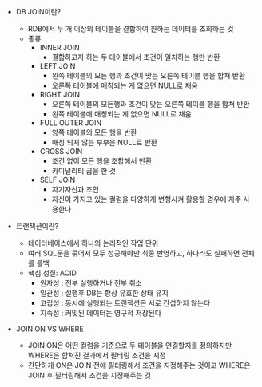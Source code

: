 - DB JOIN이란?
    - RDB에서 두 개 이상의 테이블을 결합하여 원하는 데이터를 조회하는 것
    - 종류
        - INNER JOIN
            - 결합하고자 하는 두 테이블에서 조건이 일치하는 행만 반환
        - LEFT JOIN
            - 왼쪽 테이블의 모든 행과 조건이 맞는 오른쪽 테이블 행을 합쳐 반환
            - 오른쪽 테이블에 매칭되는 게 없으면 NULL로 채움
        - RIGHT JOIN
            - 오른쪽 테이블의 모든행과 조건이 맞는 오른쪽 테이블 행을 합쳐 반환
            - 왼쪽 테이블에 매칭되는 게 없으면 NULL로 채움
        - FULL OUTER JOIN
            - 양쪽 테이블의 모든 행을 반환
            - 매칭 되지 않는 부부은 NULL로 반환
        - CROSS JOIN
            - 조건 없이 모든 행을 조합해서 반환
            - 카디널리티 곱을 한 것
        - SELF JOIN
            - 자기자신과 조인
            - 자신이 가지고 있는 컬럼을 다양하게 변형시켜 활용할 경우에 자주 사용한다

- 트랜잭션이란?
    - 데이터베이스에서 하나의 논리적인 작업 단위
    - 여러 SQL문을 묶어서 모두 성공해야만 최종 반영하고, 하나라도 실패하면 전체를 롤백
    - 핵심 성질: ACID
        - 원자성 : 전부 실행하거나 전부 취소
        - 일관성 : 실행후 DB는 항상 유효한 상태 유지
        - 고립성 : 동시에 실행되는 트랜잭션은 서로 간섭하지 않는다
        - 지속성 : 커밋된 데이터는 영구적 저장된다


- JOIN ON VS WHERE
    - JOIN ON은 어떤 컬럼을 기준으로 두 테이블을 연결할지를 정의하지만 WHERE은 합쳐진 결과에서 필터링 조건을 지정
    - 간단하게 ON은 JOIN 전에 필터링해서 조건을 지정해주는 것이고 WHERE은 JOIN 후 필터링해서 조건을 지정해주는 것